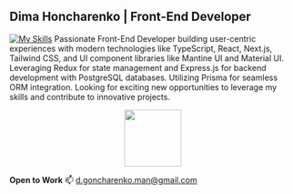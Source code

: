 ## Dima Honcharenko | Front-End Developer  
[![My Skills](https://skillicons.dev/icons?i=js,html,css,express,firebase,github,gcp,nextjs,nodejs,postgres,react,tailwind,threejs,ts,vite,vscode,webpack,wordpress)](https://skillicons.dev)
Passionate Front-End Developer building user-centric experiences with modern technologies like TypeScript, React, Next.js, Tailwind CSS, and UI component libraries like Mantine UI and Material UI. Leveraging Redux for state management and Express.js for backend development with PostgreSQL databases. Utilizing Prisma for seamless ORM integration. Looking for exciting new opportunities to leverage my skills and contribute to innovative projects.

<div id="header" align="center">
  <img src="https://media.giphy.com/media/M9gbBd9nbDrOTu1Mqx/giphy.gif" width="100"/>
</div>

**Open to Work** :mailbox: d.goncharenko.man@gmail.com
